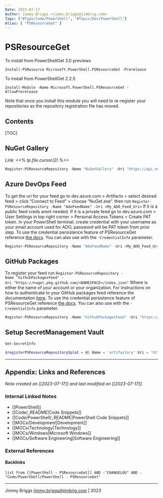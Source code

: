 ```yaml
---
Date: 2023-07-17
Author: Jimmy Briggs <jimmy.briggs@jimbrig.com>
Tags: ["#Type/Code/PowerShell", "#Topic/Dev/PowerShell"]
Alias: [ "PSResourceGet" ]
---
```


# PSResourceGet

To install from PowerShellGet 3.0 previews

`Install-PSResource Microsoft.PowerShell.PSResourceGet -Prerelease`

To install from PowerShellGet 2.2.5

`Install-Module -Name Microsoft.PowerShell.PSResourceGet -AllowPrerelease`

Note that once you install this module you will need to re-register your repositories as the repository registration file has moved.

## Contents

[TOC]

## NuGet Gallery

*Link: <<% tp.file.cursor(2) %>>*

```powershell
Register-PSResourceRepository -Name "NuGetGallery" -Uri "https://api.nuget.org/v3/index.json"
```

## Azure DevOps Feed

To get the uri for your feed go to dev.azure.com > Artifacts > select desired feed > click “Connect to Feed” > choose “NuGet.exe”. then run `Register-PSResourceRepository -Name "AdoFeedName" -Uri <My_ADO_Feed_Uri>` If it is a public feed creds arent needed. If it is a private feed go to dev.azure.com > User Settings in top right corner > Personal Access Tokens > Create PAT token. In your PowerShell terminal, create credential with your username as your email account used for ADO, password will be PAT token from prior step. To use the credential persistence feature of PSResourceGet reference [the docs](https://learn.microsoft.com/en-us/powershell/gallery/powershellget/how-to/credential-persistence?view=powershellget-3.x). You can also use with the `-CredentialInfo` parameter.

```powershell
Register-PSResourceRepository -Name "AdoFeedName" -Uri <My_ADO_Feed_Uri>
```

## GitHub Packages

To register your feed run `Register-PSResourceRepository -Name "GithubPackagesFeed" -Uri "https://nuget.pkg.github.com/<NAMESPACE>/index.json"` Where is either the name of your account or your organization. For instructions on how to authenticate to your GitHub packages feed reference the documentation [here](https://docs.github.com/en/packages/working-with-a-github-packages-registry/working-with-the-nuget-registry#authenticating-to-github-packages). To use the credential persistence feature of PSResourceGet reference [the docs](https://learn.microsoft.com/en-us/powershell/gallery/powershellget/how-to/credential-persistence?view=powershellget-3.x). You can also use with the `-CredentialInfo` parameter.

```powershell
Register-PSResourceRepository -Name "GithubPackagesFeed" -Uri "https://nuget.pkg.github.com/<NAMESPACE>/index.json"
```

## Setup SecretManagement Vault

```powershell
Get-SecretInfo

$registerPSResourceRepositorySplat = @{ Name = 'artifactory' Uri = 'https://myaccount.jfrog.io/artifactory/api/nuget/v3/myrepository' Trusted = $true CredentialInfo = [Microsoft.PowerShell.PowerShellGet.UtilClasses.PSCredentialInfo]::new( 'SecretStore', 'JFrogCred') } Register-PSResourceRepository @registerPSResourceRepositorySplat
```

***

## Appendix: Links and References

*Note created on [[2023-07-17]] and last modified on [[2023-07-17]].*

### Internal Linked Notes

- [[PowerShell]]
- [[Code/_README|Code Snippets]]
- [[Code/PowerShell/_README|PowerShell Code Snippets]]
- [[MOCs/Development|Development]]
- [[MOCs/Technology|Technology]]
- [[MOCs/Windows|Microsoft Windows]]
- [[MOCs/Software Engineering|Software Engineering]]

### External References

#### Backlinks

```dataview
list from [[PowerShell - PSResourceGet]] AND -"CHANGELOG" AND -"Code/PowerShell/PowerShell - PSResourceGet"
```


***

Jimmy Briggs <jimmy.briggs@jimbrig.com> | 2023

